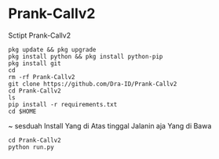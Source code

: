 # Prank-Callv2
Sctipt Prank-Callv2

```
pkg update && pkg upgrade
pkg install python && pkg install python-pip
pkg install git
cd
rm -rf Prank-Callv2
git clone https://github.com/Dra-ID/Prank-Callv2
cd Prank-Callv2
ls
pip install -r requirements.txt
cd $HOME
```
~ sesduah Install Yang di Atas tinggal Jalanin aja Yang di Bawa
```
cd Prank-Callv2
python run.py
